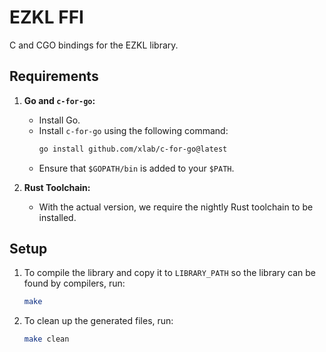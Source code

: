 # EZKL FFI

C and CGO bindings for the EZKL library.

## Requirements

1. **Go and `c-for-go`:**
   - Install Go.
   - Install `c-for-go` using the following command:
     ```bash
     go install github.com/xlab/c-for-go@latest
     ```
   - Ensure that `$GOPATH/bin` is added to your `$PATH`.

2. **Rust Toolchain:**
   - With the actual version, we require the nightly Rust toolchain to be installed.

## Setup

1. To compile the library and copy it to `LIBRARY_PATH` so the library can be found by compilers, run:
   ```bash
   make

2. To clean up the generated files, run:
   ```bash
   make clean
